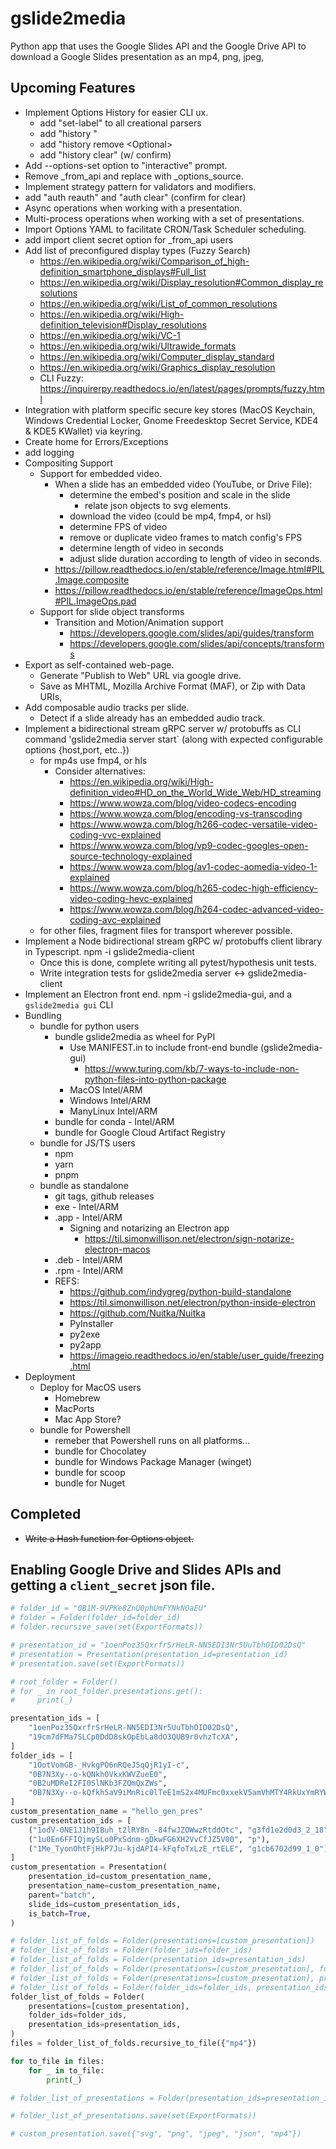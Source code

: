 # gslide2media
Python app that uses the Google Slides API and the Google Drive API to download a Google Slides presentation as an mp4, png, jpeg, 

## Upcoming Features

- Implement Options History for easier CLI ux.
  - add "set-label" to all creational parsers
  - add "history <label>"
  - add "history remove <Optional<label>>
  - add "history clear" (w/ confirm)
- Add --options-set option to "interactive" prompt.
- Remove _from_api and replace with _options_source.
- Implement strategy pattern for validators and modifiers.
- add "auth reauth" and "auth clear" (confirm for clear)
- Async operations when working with a presentation.
- Multi-process operations when working with a set of presentations.
- Import Options YAML to facilitate CRON/Task Scheduler scheduling.
- add import client secret option for _from_api users
- Add list of preconfigured display types (Fuzzy Search)
  - https://en.wikipedia.org/wiki/Comparison_of_high-definition_smartphone_displays#Full_list
  - https://en.wikipedia.org/wiki/Display_resolution#Common_display_resolutions
  - https://en.wikipedia.org/wiki/List_of_common_resolutions
  - https://en.wikipedia.org/wiki/High-definition_television#Display_resolutions
  - https://en.wikipedia.org/wiki/VC-1
  - https://en.wikipedia.org/wiki/Ultrawide_formats
  - https://en.wikipedia.org/wiki/Computer_display_standard
  - https://en.wikipedia.org/wiki/Graphics_display_resolution
  - CLI Fuzzy: https://inquirerpy.readthedocs.io/en/latest/pages/prompts/fuzzy.html
- Integration with platform specific secure key stores (MacOS Keychain, Windows Credential Locker, Gnome Freedesktop Secret Service, KDE4 & KDE5 KWallet) via keyring.
- Create home for Errors/Exceptions
- add logging
- Compositing Support
  - Support for embedded video.
    - When a slide has an embedded video (YouTube, or Drive File):
      - determine the embed's position and scale in the slide
        - relate json objects to svg elements.
      - download the video (could be mp4, fmp4, or hsl)
      - determine FPS of video
      - remove or duplicate video frames to match config's FPS
      - determine length of video in seconds
      - adjust slide duration according to length of video in seconds.
    - https://pillow.readthedocs.io/en/stable/reference/Image.html#PIL.Image.composite
    - https://pillow.readthedocs.io/en/stable/reference/ImageOps.html#PIL.ImageOps.pad
  - Support for slide object transforms
    - Transition and Motion/Animation support
      - https://developers.google.com/slides/api/guides/transform
      - https://developers.google.com/slides/api/concepts/transforms
- Export as self-contained web-page.
  - Generate "Publish to Web" URL via google drive.
  - Save as MHTML, Mozilla Archive Format (MAF), or Zip with Data URIs,
- Add composable audio tracks per slide.
  - Detect if a slide already has an embedded audio track.
- Implement a bidirectional stream gRPC server w/ protobuffs as CLI command 'gslide2media server start` (along with expected configurable options {host,port, etc..})
  - for mp4s use fmp4, or hls
    - Consider alternatives:
      - https://en.wikipedia.org/wiki/High-definition_video#HD_on_the_World_Wide_Web/HD_streaming
      - https://www.wowza.com/blog/video-codecs-encoding
      - https://www.wowza.com/blog/encoding-vs-transcoding
      - https://www.wowza.com/blog/h266-codec-versatile-video-coding-vvc-explained
      - https://www.wowza.com/blog/vp9-codec-googles-open-source-technology-explained
      - https://www.wowza.com/blog/av1-codec-aomedia-video-1-explained
      - https://www.wowza.com/blog/h265-codec-high-efficiency-video-coding-hevc-explained
      - https://www.wowza.com/blog/h264-codec-advanced-video-coding-avc-explained
  - for other files, fragment files for transport wherever possible.
- Implement a Node bidirectional stream gRPC w/ protobuffs client library in Typescript. npm -i gslide2media-client
  - Once this is done, complete writing all pytest/hypothesis unit tests.
  - Write integration tests for gslide2media server <-> gslide2media-client
- Implement an Electron front end. npm -i gslide2media-gui, and a `gslide2media gui` CLI
- Bundling
  - bundle for python users
    - bundle gslide2media as wheel for PyPI
      - Use MANIFEST.in to include front-end bundle (gslide2media-gui)
        - https://www.turing.com/kb/7-ways-to-include-non-python-files-into-python-package
      - MacOS Intel/ARM
      - Windows Intel/ARM
      - ManyLinux Intel/ARM
    - bundle for conda - Intel/ARM
    - bundle for Google Cloud Artifact Registry
  - bundle for JS/TS users
    - npm
    - yarn
    - pnpm
  - bundle as standalone
    - git tags, github releases
    - exe - Intel/ARM
    - .app - Intel/ARM
      - Signing and notarizing an Electron app
        - https://til.simonwillison.net/electron/sign-notarize-electron-macos
    - .deb - Intel/ARM
    - .rpm - Intel/ARM
    - REFS:
      - https://github.com/indygreg/python-build-standalone
      - https://til.simonwillison.net/electron/python-inside-electron
      - https://github.com/Nuitka/Nuitka
      - PyInstaller
      - py2exe
      - py2app
      - https://imageio.readthedocs.io/en/stable/user_guide/freezing.html
- Deployment
  - Deploy for MacOS users
    - Homebrew
    - MacPorts
    - Mac App Store?
  - bundle for Powershell
    - remeber that Powershell runs on all platforms...
    - bundle for Chocolatey
    - bundle for Windows Package Manager (winget)
    - bundle for scoop
    - bundle for Nuget


## Completed

- ~~Write a Hash function for Options object.~~
## Enabling Google Drive and Slides APIs and getting a `client_secret` **json** file.


```python
# folder_id = "0B1M-9VPKe8ZnU0phUmFYNkNOaEU"
# folder = Folder(folder_id=folder_id)
# folder.recursive_save(set(ExportFormats))

# presentation_id = "1oenPoz35QxrfrSrHeLR-NN5EDI3Nr5UuTbhOID02DsQ"
# presentation = Presentation(presentation_id=presentation_id)
# presentation.save(set(ExportFormats))

# root_folder = Folder()
# for _ in root_folder.presentations.get():
#     print(_)

presentation_ids = [
    "1oenPoz35QxrfrSrHeLR-NN5EDI3Nr5UuTbhOID02DsQ",
    "19cm7dFMa7SLCp0DdD8skOpEbLa8dO3QUB9r0vhzTcXA",
]
folder_ids = [
    "1OotVomGB-_HvkgPO6nRQeJ5qQjR1yI-c",
    "0B7N3Xy--o-kQNkh0VkxKWVZueE0",
    "0B2uMDReI2FI0SlNKb3FZQmQxZWs",
    "0B7N3Xy--o-kQfkh5aV9iMnRic0lTeE1mS2x4MUFmc0xxekV5amVhMTY4RkUxYmRYWnZjclU",
]
custom_presentation_name = "hello_gen_pres"
custom_presentation_ids = [
    ("1odV-0NE1J1h9IBuh_t2lRY8n_-84fwJZOWwzRtddOtc", "g3fd1e2d0d3_2_18"),
    ("1u0En6FFIQjmySLo0PxSdnm-gDkwFG6XH2VvCfJZ5V00", "p"),
    ("1Me_TyonOhtFjHkP7Ju-kjdAPI4-kFqfoTxLzE_rtELE", "g1cb6702d99_1_0"),
]
custom_presentation = Presentation(
    presentation_id=custom_presentation_name,
    presentation_name=custom_presentation_name,
    parent="batch",
    slide_ids=custom_presentation_ids,
    is_batch=True,
)

# folder_list_of_folds = Folder(presentations=[custom_presentation])
# folder_list_of_folds = Folder(folder_ids=folder_ids)
# folder_list_of_folds = Folder(presentation_ids=presentation_ids)
# folder_list_of_folds = Folder(presentations=[custom_presentation], folder_ids=folder_ids)
# folder_list_of_folds = Folder(presentations=[custom_presentation], presentation_ids=presentation_ids)
# folder_list_of_folds = Folder(folder_ids=folder_ids, presentation_ids=presentation_ids)
folder_list_of_folds = Folder(
    presentations=[custom_presentation],
    folder_ids=folder_ids,
    presentation_ids=presentation_ids,
)
files = folder_list_of_folds.recursive_to_file({"mp4"})

for to_file in files:
    for _ in to_file:
        print(_)

# folder_list_of_presentations = Folder(presentation_ids=presentation_ids)

# folder_list_of_presentations.save(set(ExportFormats))

# custom_presentation.save({"svg", "png", "jpeg", "json", "mp4"})
```
